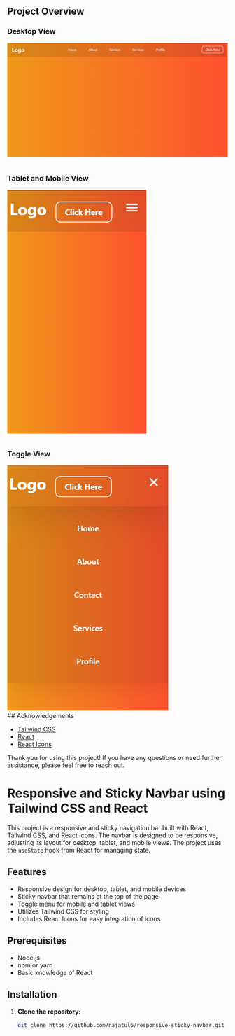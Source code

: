 
## Project Overview

### Desktop View
![Desktop View](https://github.com/najatul6/Custom_Navbar/blob/main/src/assets/large%20device.png)

<div style="display: flex; flex-direction: column; gap: 10px;">
  <div style="flex: 1;">
    <h3>Tablet and Mobile View</h3>
    <img src="https://github.com/najatul6/Custom_Navbar/blob/main/src/assets/small%20device.png" alt="Tablet and Mobile View">
  </div>
  <div style="flex: 1;">
    <h3>Toggle View</h3>
    <img src="https://github.com/najatul6/Custom_Navbar/blob/main/src/assets/on%20screen.png" alt="Toggle View">
  </div>
</div>
## Acknowledgements

- [Tailwind CSS](https://tailwindcss.com/)
- [React](https://reactjs.org/)
- [React Icons](https://react-icons.github.io/react-icons/)

Thank you for using this project! If you have any questions or need further assistance, please feel free to reach out.

# Responsive and Sticky Navbar using Tailwind CSS and React

This project is a responsive and sticky navigation bar built with React, Tailwind CSS, and React Icons. The navbar is designed to be responsive, adjusting its layout for desktop, tablet, and mobile views. The project uses the `useState` hook from React for managing state.

## Features

- Responsive design for desktop, tablet, and mobile devices
- Sticky navbar that remains at the top of the page
- Toggle menu for mobile and tablet views
- Utilizes Tailwind CSS for styling
- Includes React Icons for easy integration of icons

## Prerequisites

- Node.js
- npm or yarn
- Basic knowledge of React

## Installation

1. **Clone the repository:**

   ```bash
   git clone https://github.com/najatul6/responsive-sticky-navbar.git
